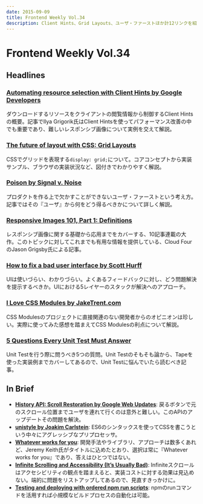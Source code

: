 ```yaml
---
date: 2015-09-09
title: Frontend Weekly Vol.34
description: Client Hints、Grid Layouts、ユーザ・ファーストほか計12リンクを紹介
---
```


# Frontend Weekly Vol.34

## Headlines

### [Automating resource selection with Client Hints by Google Developers](https://developers.google.com/web/updates/2015/09/automating-resource-selection-with-client-hints)

ダウンロードするリソースをクライアントの閲覧情報から制御するClient Hintsの概要。記事でIlya Grigorik氏はClient Hintsを使ってパフォーマンス改善の中でも重要であり、難しいレスポンシブ画像について実例を交えて解説。

### [The future of layout with CSS: Grid Layouts](https://medium.com/@patrickbrosset/css-grid-layout-6c9cba6e8a5a)

CSSでグリッドを表現する`display: grid;`について。コアコンセプトから実装サンプル、ブラウザの実装状況など、図付きでわかりやすく解説。

### [Poison by Signal v. Noise](https://signalvnoise.com/posts/3874-poison)

プロダクトを作る上で欠かすことができないユーザ・ファーストという考え方。記事ではその『ユーザ』から何をどう得るべきかについて詳しく解説。

### [Responsive Images 101, Part 1: Definitions](http://blog.cloudfour.com/responsive-images-101-definitions/)

レスポンシブ画像に関する基礎から応用までをカバーする、10記事連載の大作。このトピックに対してこれまでも有用な情報を提供している、Cloud FourのJason Grigsby氏による記事。

### [How to fix a bad user interface by Scott Hurff](http://scotthurff.com/posts/why-your-user-interface-is-awkward-youre-ignoring-the-ui-stack)

UIは使いづらい、わかりづらい。よくあるフィードバックに対し、どう問題解決を提示するべきか。UIにおける5レイヤーのスタックが解決へのアプローチ。

### [I Love CSS Modules by JakeTrent.com](http://jaketrent.com/post/i-love-css-modules/)

CSS Modulesのプロジェクトに直接関連のない開発者からのオピニオンは珍しい。実際に使ってみた感想を踏まえてCSS Modulesの利点について解説。

### [5 Questions Every Unit Test Must Answer](https://medium.com/javascript-scene/what-every-unit-test-needs-f6cd34d9836d)

Unit Testを行う際に問うべき5つの質問。Unit Testのそもそも論から、Tapeを使った実装例までカバーしてあるので、Unit Testに悩んでいたら読むべき記事。

## In Brief

- [**History API: Scroll Restoration by Google Web Updates**](https://developers.google.com/web/updates/2015/09/history-api-scroll-restoration): 戻るボタンで元のスクロール位置までユーザを連れて行くのは意外と難しい。このAPIのアップデートその問題を解決。
- [**unistyle by Joakim Carlstein**](https://github.com/joakimbeng/unistyle): ES6のシンタックスを使ってCSSを書こうという中々にアグレッシブなプリプロセッサ。
- [**Whatever works for you**](https://adactio.com/journal/9439): 開発手法やライブラリ、アプローチは数多くあれど、Jeremy Keith氏がタイトルに込めたとおり、選択は常に『Whatever works for you』であり、答えはひとつではない。
- [**Infinite Scrolling and Accessibility (It’s Usually Bad)**](http://www.webaxe.org/infinite-scrolling-and-accessibility/): Infiniteスクロールはアクセシビリティの観点を踏まえると、実装コストに対する効果は見込めない。端的に問題をリストアップしてあるので、見直すきっかけに。
- [**Testing and deploying with ordered npm run scripts**](http://blog.npmjs.org/post/127671403050/testing-and-deploying-with-ordered-npm-run-scripts): npmのrunコマンドを活用すれば小規模なビルドプロセスの自動化は可能。
